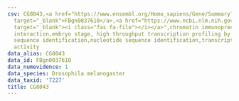 ```yaml
---
csv: CG8043,<a href="https://www.ensembl.org/Homo_sapiens/Gene/Summary?db=core;g=FBgn0037610"
  target="_blank">FBgn0037610</a>,<a href="https://www.ncbi.nlm.nih.gov/pubmed/15998452"
  target="_blank"><i class="fas fa-file"></i></a>",chromatin immunoprecipitation assay,direct
  interaction,embryo stage, high throughput transcription profiling by microarray,nucleotide
  sequence identification,nucleotide sequence identification,transcriptional regulation,up-regulates
  activity
data_alias: CG8043
data_id: FBgn0037610
data_numevidence: 1
data_species: Drosophila melanogaster
data_taxid: '7227'
title: CG8043
---
```


